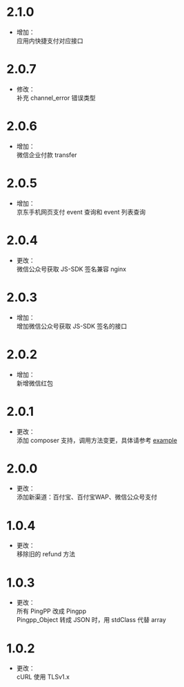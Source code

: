 # 2.1.0
* 增加：<br>
应用内快捷支付对应接口

# 2.0.7
* 修改：<br>
补充 channel_error 错误类型

# 2.0.6
* 增加：<br>
微信企业付款 transfer

# 2.0.5
* 增加：<br>
京东手机网页支付
event 查询和 event 列表查询

# 2.0.4
* 更改：<br>
微信公众号获取 JS-SDK 签名兼容 nginx

# 2.0.3
* 增加：<br>
增加微信公众号获取 JS-SDK 签名的接口

# 2.0.2
* 增加：<br>
新增微信红包

# 2.0.1
* 更改：<br>
添加 composer 支持，调用方法变更，具体请参考 [example](/example)

# 2.0.0
* 更改：<br>
添加新渠道：百付宝、百付宝WAP、微信公众号支付

# 1.0.4
* 更改：<br>
移除旧的 refund 方法

# 1.0.3
* 更改：<br>
所有 PingPP 改成 Pingpp<br>
Pingpp_Object 转成 JSON 时，用 stdClass 代替 array

# 1.0.2
* 更改：<br>
cURL 使用 TLSv1.x
